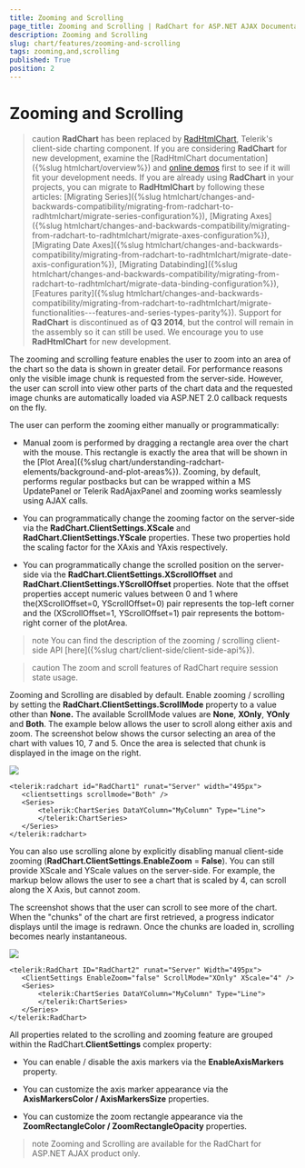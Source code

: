 ```yaml
---
title: Zooming and Scrolling
page_title: Zooming and Scrolling | RadChart for ASP.NET AJAX Documentation
description: Zooming and Scrolling
slug: chart/features/zooming-and-scrolling
tags: zooming,and,scrolling
published: True
position: 2
---
```


# Zooming and Scrolling

>caution  **RadChart** has been replaced by [RadHtmlChart](https://www.telerik.com/products/aspnet-ajax/html-chart.aspx), Telerik's client-side charting component. If you are considering **RadChart** for new development, examine the [RadHtmlChart documentation]({%slug htmlchart/overview%}) and [online demos](https://demos.telerik.com/aspnet-ajax/htmlchart/examples/overview/defaultcs.aspx) first to see if it will fit your development needs. If you are already using **RadChart** in your projects, you can migrate to **RadHtmlChart** by following these articles: [Migrating Series]({%slug htmlchart/changes-and-backwards-compatibility/migrating-from-radchart-to-radhtmlchart/migrate-series-configuration%}), [Migrating Axes]({%slug htmlchart/changes-and-backwards-compatibility/migrating-from-radchart-to-radhtmlchart/migrate-axes-configuration%}), [Migrating Date Axes]({%slug htmlchart/changes-and-backwards-compatibility/migrating-from-radchart-to-radhtmlchart/migrate-date-axis-configuration%}), [Migrating Databinding]({%slug htmlchart/changes-and-backwards-compatibility/migrating-from-radchart-to-radhtmlchart/migrate-data-binding-configuration%}), [Features parity]({%slug htmlchart/changes-and-backwards-compatibility/migrating-from-radchart-to-radhtmlchart/migrate-functionalities---features-and-series-types-parity%}). Support for **RadChart** is discontinued as of **Q3 2014**, but the control will remain in the assembly so it can still be used. We encourage you to use **RadHtmlChart** for new development.

The zooming and scrolling feature enables the user to zoom into an area of the chart so the data is shown in greater detail. For performance reasons only the visible image chunk is requested from the server-side. However, the user can scroll into view other parts of the chart data and the requested image chunks are automatically loaded via ASP.NET 2.0 callback requests on the fly.

The user can perform the zooming either manually or programmatically:

* Manual zoom is performed by dragging a rectangle area over the chart with the mouse. This rectangle is exactly the area that will be shown in the [Plot Area]({%slug chart/understanding-radchart-elements/background-and-plot-areas%}). Zooming, by default, performs regular postbacks but can be wrapped within a MS UpdatePanel or Telerik RadAjaxPanel and zooming works seamlessly using AJAX calls.

* You can programmatically change the zooming factor on the server-side via the **RadChart.ClientSettings.XScale** and **RadChart.ClientSettings.YScale** properties. These two properties hold the scaling factor for the XAxis and YAxis respectively.

* You can programmatically change the scrolled position on the server-side via the **RadChart.ClientSettings.XScrollOffset** and **RadChart.ClientSettings.YScrollOffset** properties. Note that the offset properties accept numeric values between 0 and 1 where the(XScrollOffset=0, YScrollOffset=0) pair represents the top-left corner and the (XScrollOffset=1, YScrollOffset=1) pair represents the bottom-right corner of the plotArea.

>note You can find the description of the zooming / scrolling client-side API [here]({%slug chart/client-side/client-side-api%}).

>caution The zoom and scroll features of RadChart require session state usage.

Zooming and Scrolling are disabled by default. Enable zooming / scrolling by setting the **RadChart.ClientSettings.ScrollMode** property to a value other than **None.** The available ScrollMode values are **None**, **XOnly**, **YOnly** and **Both**. The example below allows the user to scroll along either axis and zoom. The screenshot below shows the cursor selecting an area of the chart with values 10, 7 and 5. Once the area is selected that chunk is displayed in the image on the right.

![](images/radchart-features013.png)

````ASP.NET
<telerik:radchart id="RadChart1" runat="Server" width="495px">
   <clientsettings scrollmode="Both" />
   <Series>
	   <telerik:ChartSeries DataYColumn="MyColumn" Type="Line">
	   </telerik:ChartSeries>
   </Series>
</telerik:radchart>
````

You can also use scrolling alone by explicitly disabling manual client-side zooming (**RadChart.ClientSettings.EnableZoom** = **False**). You can still provide XScale and YScale values on the server-side. For example, the markup below allows the user to see a chart that is scaled by 4, can scroll along the X Axis, but cannot zoom.

The screenshot shows that the user can scroll to see more of the chart. When the "chunks" of the chart are first retrieved, a progress indicator displays until the image is redrawn. Once the chunks are loaded in, scrolling becomes nearly instantaneous.

![](images/radchart-features015.png)

````ASP.NET
<telerik:RadChart ID="RadChart2" runat="Server" Width="495px">
   <ClientSettings EnableZoom="false" ScrollMode="XOnly" XScale="4" />
   <Series>
	   <telerik:ChartSeries DataYColumn="MyColumn" Type="Line">
	   </telerik:ChartSeries>
   </Series>
</telerik:RadChart> 
````

All properties related to the scrolling and zooming feature are grouped within the RadChart.**ClientSettings** complex property:

* You can enable / disable the axis markers via the **EnableAxisMarkers** property.

* You can customize the axis marker appearance via the **AxisMarkersColor / AxisMarkersSize** properties.

* You can customize the zoom rectangle appearance via the **ZoomRectangleColor / ZoomRectangleOpacity** properties.

>note Zooming and Scrolling are available for the RadChart for ASP.NET AJAX product only.


